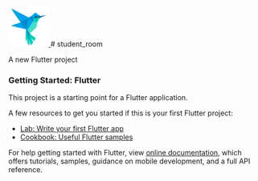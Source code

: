 <a href="https://github.com/muhmmadafin/student_room">
    <img src="images/pngwing.com.png" alt="Logo" width="80" height="80">
 </a>
# student_room

A new Flutter project 

### Getting Started: Flutter

This project is a starting point for a Flutter application.

A few resources to get you started if this is your first Flutter project:

- [Lab: Write your first Flutter app](https://flutter.dev/docs/get-started/codelab)
- [Cookbook: Useful Flutter samples](https://flutter.dev/docs/cookbook)

For help getting started with Flutter, view
[online documentation](https://flutter.dev/docs), which offers tutorials,
samples, guidance on mobile development, and a full API reference.
